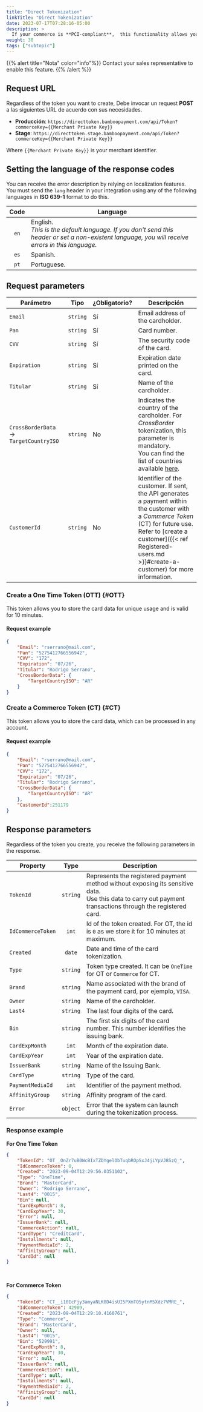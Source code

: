 ```yaml
---
title: "Direct Tokenization"
linkTitle: "Direct Tokenization"
date: 2023-07-17T07:28:16-05:00
description: >
  If your commerce is **PCI-compliant**,  this functionality allows you to create the tokens for the cards used in your Web through API, so you don't need to invoke the [Checkout Form]({{< ref "Checkout-Form.md" >}}). 
weight: 30
tags: ["subtopic"]
---
```


{{% alert title="Nota" color="info"%}}
Contact your sales representative to enable this feature.
{{% /alert %}}

## Request URL
Regardless of the token you want to create, Debe invocar un request **POST** a las siguientes URL de acuerdo con sus necesidades.

* **Producción**: `https://directtoken.bamboopayment.com/api/Token?commerceKey={{Merchant Private Key}}`
* **Stage**: `https://directtoken.stage.bamboopayment.com/api/Token?commerceKey={{Merchant Private Key}}`

Where `{{Merchant Private Key}}` is your merchant identifier.

## Setting the language of the response codes
You can receive the error description by relying on localization features. You must send the `lang` header in your integration using any of the following languages in **ISO 639-1** format to do this.

<div id="shortTable"></div>

| Code | Language |
|:-:|---|
| `en` | English.<br>_This is the default language. If you don't send this header or set a non-existent language, you will receive errors in this language._ |
| `es` | Spanish. |
| `pt` | Portuguese. |

## Request parameters

| Parámetro | Tipo | ¿Obligatorio? | Descripción |
|---|---|---|---|
| `Email` | `string` | Sí | Email address of the cardholder. |
| `Pan` | `string` | Sí | Card number. |
| `CVV` | `string` | Sí | The security code of the card. |
| `Expiration` | `string` | Sí | Expiration date printed on the card. |
| `Titular` | `string` | Sí | Name of the cardholder. | 
| `CrossBorderData` → `TargetCountryISO` | `string` | No | Indicates the country of the cardholder. For _CrossBorder_ tokenization, this parameter is mandatory.<br>You can find the list of countries available [here](/es/docs/payment-methods.html#countries-table-iso-3166-1). |
| `CustomerId` | `string` | No | Identifier of the customer. If sent, the API generates a payment within the customer with a _Commerce Token_ (CT) for future use.<br>Refer to [create a customer]({{< ref Registered-users.md >}}#create-a-customer) for more information. | 

### Create a One Time Token (OTT) {#OTT}
This token allows you to store the card data for unique usage and is valid for 10 minutes. 

#### Request example
```json
{
    "Email": "rserrano@mail.com",
    "Pan": "5275412766556942",
    "CVV": "172",
    "Expiration": "07/26",
    "Titular": "Rodrigo Serrano",
    "CrossBorderData": {
        "TargetCountryISO": "AR"
    }
}
```


### Create a Commerce Token (CT) {#CT}
This token allows you to store the card data, which can be processed in any account.

#### Request example
```json
{
    "Email": "rserrano@mail.com",
    "Pan": "5275412766556942",
    "CVV": "172",
    "Expiration": "07/26",
    "Titular": "Rodrigo Serrano",
    "CrossBorderData": {
        "TargetCountryISO": "AR"
    },
    "CustomerId":251179
}
```

## Response parameters
Regardless of the token you create, you receive the following parameters in the response.

| Property | Type | Description |
|---|:-:|---|
| `TokenId` | `string` | Represents the registered payment method without exposing its sensitive data.<br>Use this data to carry out payment transactions through the registered card. |
| `IdCommerceToken` | `int` | Id of the token created. For OT, the id is `0` as we store it for 10 minutes at maximum. |
| `Created`| `date` | Date and time of the card tokenization.  |
| `Type` | `string` | Token type created. It can be `OneTime` for OT or `Commerce` for CT. |
| `Brand` | `string` | Name associated with the brand of the payment card, por ejemplo, `VISA`. | 
| `Owner` | `string` | Name of the cardholder. | 
| `Last4` | `string` | The last four digits of the card. | 
| `Bin` | `string` | The first six digits of the card number. This number identifies the issuing bank. | 
| `CardExpMonth` | `int` | Month of the expiration date. |
| `CardExpYear` | `int` | Year of the expiration date. |
| `IssuerBank` | `string` | Name of the Issuing Bank. |
| `CardType` | `string` | Type of the card. |
| `PaymentMediaId` | `int` | Identifier of the payment method. |
| `AffinityGroup` | `string` | Affinity program of the card. |
| `Error` | `object` | Error that the system can launch during the tokenization process. |

### Response example

**For One Time Token**

```json
{
    "TokenId": "OT__OnZr7uB0WcBIxTZDYgelObTuqbROpSxJ4jiYpVJ8SzQ_",
    "IdCommerceToken": 0,
    "Created": "2023-09-04T12:29:56.0351102",
    "Type": "OneTime",
    "Brand": "MasterCard",
    "Owner": "Rodrigo Serrano",
    "Last4": "0015",
    "Bin": null,
    "CardExpMonth": 8,
    "CardExpYear": 30,
    "Error": null,
    "IssuerBank": null,
    "CommerceAction": null,
    "CardType": "CreditCard",
    "Installments": null,
    "PaymentMediaId": 2,
    "AffinityGroup": null,
    "CardId": null
}
```
<br>

**For Commerce Token**

```json
{
    "TokenId": "CT__i10IcFjy3amyaNLK0D4isUI5PXmTO5ytnM5Xdz7VMRE_",
    "IdCommerceToken": 42909,
    "Created": "2023-09-04T12:29:10.4160761",
    "Type": "Commerce",
    "Brand": "MasterCard",
    "Owner": null,
    "Last4": "0015",
    "Bin": "529991",
    "CardExpMonth": 8,
    "CardExpYear": 30,
    "Error": null,
    "IssuerBank": null,
    "CommerceAction": null,
    "CardType": null,
    "Installments": null,
    "PaymentMediaId": 2,
    "AffinityGroup": null,
    "CardId": null
}
```
